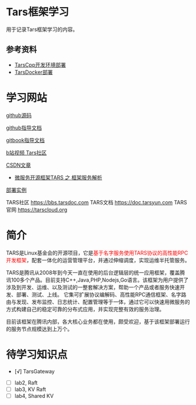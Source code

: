 # Tars框架学习

用于记录Tars框架学习的内容。

## 参考资料

* [TarsCpp开发环境部署](TarsCpp开发环境部署.md)
* [TarsDocker部署](TarsDocker部署.md)

# 学习网站

[github源码](https://github.com/TarsCloud/Tars)

[github指导文档](https://github.com/TarsCloud/TarsDocs/blob/91fd046369b5f6fa43d02288ae2bf9be670fdb30/SUMMARY.md)

[gitbook指导文档](https://tarscloud.gitbook.io/tarsdocs/)

[b站视频 Tars社区](https://www.bilibili.com/video/BV1MJ411E7Gb)

[CSDN文章](https://blog.csdn.net/tarsfoundation/category_10177234.html)

* [微服务开源框架TARS 之 框架服务解析](https://blog.csdn.net/TARSFoundation/article/details/108436988)

[部署实例](http://139.196.82.84:3000)

TARS社区 https://bbs.tarsdoc.com TARS文档 https://doc.tarsyun.com TARS官网 https://tarscloud.org

# 简介

TARS是Linux基金会的开源项目，它是<font color="red">基于名字服务使用TARS协议的高性能RPC开发框架</font>，配套一体化的运营管理平台，并通过伸缩调度，实现运维半托管服务。

TARS是腾讯从2008年到今天一直在使用的后台逻辑层的统一应用框架，覆盖腾讯100多个产品。目前支持C++,Java,PHP,Nodejs,Go语言。该框架为用户提供了涉及到开发、运维、以及测试的一整套解决方案，帮助一个产品或者服务快速开发、部署、测试、上线。 它集可扩展协议编解码、高性能RPC通信框架、名字路由与发现、发布监控、日志统计、配置管理等于一体，通过它可以快速用微服务的方式构建自己的稳定可靠的分布式应用，并实现完整有效的服务治理。

目前该框架在腾讯内部，各大核心业务都在使用，颇受欢迎，基于该框架部署运行的服务节点规模达到上万个。


# 待学习知识点

- [√] TarsGateway
- [ ] lab2, Raft
- [ ] lab3, KV Raft
- [ ] lab4, Shared KV
